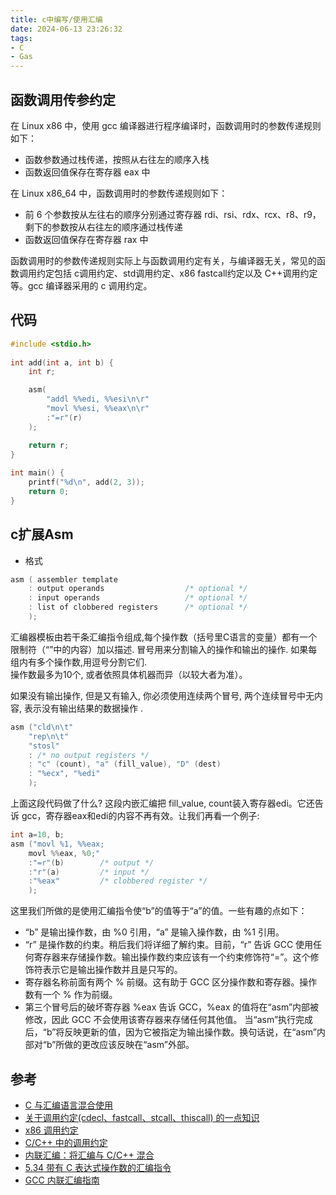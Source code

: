```yaml
---
title: c中编写/使用汇编
date: 2024-06-13 23:26:32
tags:
- C
- Gas
---
```


## 函数调用传参约定

在 Linux x86 中，使用 gcc 编译器进行程序编译时，函数调用时的参数传递规则如下：

- 函数参数通过栈传递，按照从右往左的顺序入栈
- 函数返回值保存在寄存器 eax 中

在 Linux x86_64 中，函数调用时的参数传递规则如下：
- 前 6 个参数按从左往右的顺序分别通过寄存器 rdi、rsi、rdx、rcx、r8、r9，剩下的参数按从右往左的顺序通过栈传递
- 函数返回值保存在寄存器 rax 中

函数调用时的参数传递规则实际上与函数调用约定有关，与编译器无关，常见的函数调用约定包括 c调用约定、std调用约定、x86 fastcall约定以及 C++调用约定等。gcc 编译器采用的 c 调用约定。

## 代码

```c
#include <stdio.h>
 
int add(int a, int b) {
    int r;

    asm(
        "addl %%edi, %%esi\n\r"
        "movl %%esi, %%eax\n\r"
        :"=r"(r)
    );

    return r;
}
 
int main() {
    printf("%d\n", add(2, 3));
    return 0;
}

```

## c扩展Asm

- 格式
```c
asm ( assembler template 
    : output operands                  /* optional */
    : input operands                   /* optional */
    : list of clobbered registers      /* optional */
    );
```
汇编器模板由若干条汇编指令组成,每个操作数（括号里C语言的变量）都有一个限制符（“”中的内容）加以描述.
冒号用来分割输入的操作和输出的操作. 如果每组内有多个操作数,用逗号分割它们.  
操作数最多为10个, 或者依照具体机器而异（以较大者为准）。

如果没有输出操作, 但是又有输入, 你必须使用连续两个冒号, 两个连续冒号中无内容, 表示没有输出结果的数据操作 .
```c
asm ("cld\n\t"
    "rep\n\t"
    "stosl"
    : /* no output registers */
    : "c" (count), "a" (fill_value), "D" (dest)
    : "%ecx", "%edi" 
    );
```

上面这段代码做了什么? 这段内嵌汇编把 fill_value, count装入寄存器edi。它还告诉 gcc，寄存器eax和edi的内容不再有效。让我们再看一个例子:
```c
int a=10, b;
asm ("movl %1, %%eax; 
    movl %%eax, %0;"
    :"=r"(b)        /* output */
    :"r"(a)         /* input */
    :"%eax"         /* clobbered register */
    );    
```

这里我们所做的是使用汇编指令使“b”的值等于“a”的值。一些有趣的点如下：
- “b” 是输出操作数，由 %0 引用，“a” 是输入操作数，由 %1 引用。
- “r” 是操作数的约束。稍后我们将详细了解约束。目前，“r” 告诉 GCC 使用任何寄存器来存储操作数。输出操作数约束应该有一个约束修饰符“=”。这个修饰符表示它是输出操作数并且是只写的。
- 寄存器名称前面有两个 % 前缀。这有助于 GCC 区分操作数和寄存器。操作数有一个 % 作为前缀。
- 第三个冒号后的破坏寄存器 %eax 告诉 GCC，%eax 的值将在“asm”内部被修改，因此 GCC 不会使用该寄存器来存储任何其他值。
当“asm”执行完成后，“b”将反映更新的值，因为它被指定为输出操作数。换句话说，在“asm”内部对“b”所做的更改应该反映在“asm”外部。


## 参考
- [C 与汇编语言混合使用](https://cq674350529.github.io/2020/01/13/C%E4%B8%8E%E6%B1%87%E7%BC%96%E8%AF%AD%E8%A8%80%E6%B7%B7%E5%90%88%E4%BD%BF%E7%94%A8/)
- [关于调用约定(cdecl、fastcall、stcall、thiscall) 的一点知识](https://www.laruence.com/2008/04/01/116.html)
- [x86 调用约定](https://en.wikipedia.org/wiki/X86_calling_conventions)
- [C/C++ 中的调用约定](https://www.geeksforgeeks.org/calling-conventions-in-c-cpp/)
- [内联汇编：将汇编与 C/C++ 混合](https://www.cs.uaf.edu/courses/cs301/2014-fall/notes/inline-assembly/)
- [5.34 带有 C 表达式操作数的汇编指令](https://gcc.gnu.org/onlinedocs/gcc-4.0.2/gcc/Extended-Asm.html#Extended-Asm)
- [GCC 内联汇编指南](https://www.ibiblio.org/gferg/ldp/GCC-Inline-Assembly-HOWTO.html)